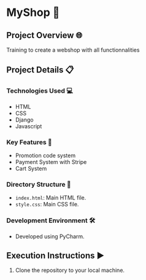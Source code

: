 # MyShop 🚀

## Project Overview 🌐
Training to create a webshop with all functionnalities

## Project Details 📋

### Technologies Used 💻
- HTML
- CSS
- Django
- Javascript

### Key Features 🌟
- Promotion code system
- Payment System with Stripe
- Cart System

### Directory Structure 📂
- `index.html`: Main HTML file.
- `style.css`: Main CSS file.

### Development Environment 🛠️
- Developed using PyCharm.

## Execution Instructions ▶️
1. Clone the repository to your local machine.

